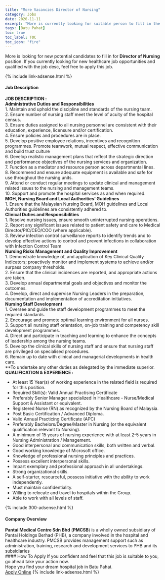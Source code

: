 ```yaml
---
title: "More Vacancies Director of Nursing" 
category: Jobs 
date: 2020-11-11 
excerpt: "More is currently looking for suitable person to fill in the Director of Nursing which positioned at Batu Pahat" 
tags: [Batu Pahat] 
toc: true 
toc_label: TOC 
toc_icon: "fire" 
--- 
```


<p>More is looking for new potential candidates to fill in for <b>Director of Nursing</b> position. If you currently looking for new healthcare job opportunities and qualified with the job desc, feel free to apply this job.
</p>{% include link-adsense.html %} 
<div><div><div><h4>Job Description</h4></div></div><div><div><span><div><div>&#8203;<strong>JOB DESCRIPTION :</strong></div><div><div><strong>Administrative Duties and Responsibilities</strong></div><div>1. Maintain and uphold the discipline and standards of the nursing team.&#160;</div><div>2. Ensure number of nursing staff meet the level of acuity of the hospital census.</div><div>3. Ensure duties assigned to all nursing personnel are consistent with their education, experience, licensure and/or certification.&#160;</div><div>4. Ensure policies and procedures are in place.</div><div>5. Develop positive employee relations, incentives and recognition programmes. Promote teamwork, mutual respect, effective communication and build trust culture</div><div>6. Develop realistic management plans that reflect the strategic direction and performance objectives of the nursing services and organization.</div><div>7. Function as a mediator and resource person across departmental lines.</div><div>8. Recommend and ensure adequate equipment is available and safe for use throughout the nursing units.&#160;</div><div>9. Attend or conduct regular meetings to update clinical and management related issues to the nursing and management teams.&#160;</div><div>10. Support and promote the hospital services as and when required.</div><div><strong>MOH, Nursing Board and Local Authorities&#8217; Guidelines</strong></div><div>1. Ensure that the Malaysian Nursing Board, MOH guidelines and Local Authorities guidelines are consistently adhered to.</div><div><strong>Clinical Duties and Responsibilities</strong></div><div>1. Resolve nursing issues, ensure smooth uninterrupted nursing operations.</div><div>2. Report any significant issues related to patient safety and care to Medical Director/PIC/CEO/COO (where applicable).</div><div>3. Review infection control surveillance reports to identify trends and to develop effective actions to control and prevent infections in collaboration with Infection Control Team</div><div><strong>Nursing Risks Management and Quality Improvement</strong></div><div>1. Demonstrate knowledge of, and application of Key Clinical Quality Indicators; proactively monitor and implement systems to achieve and/or surpass company thresholds.</div><div>2. Ensure that the clinical incidences are reported, and appropriate actions are taken.</div><div>3. Develop annual departmental goals and objectives and monitor the outcomes.</div><div>4. Develop, direct and supervise Nursing Leaders in the preparation, documentation and implementation of accreditation initiatives.</div><div><strong>Nursing Staff Development</strong>&#160;</div><div>1. Oversee and guide the staff development programmes to meet the required standards.&#160;&#160;</div><div>2. Encourage and promote optimal learning environment for all nurses.&#160;</div><div>3. Support all nursing staff orientation, on-job training and competency skill development programmes.</div><div>4. Direct and participate in teaching and learning to enhance the concepts of leadership among the nursing teams.</div><div>5. Develop the clinical skills of nursing staff and ensure that nursing staff are privileged on specialised procedures.</div><div>6. Remain up to date with clinical and managerial developments in health care.&#160;</div><div>**To undertake any other duties as delegated by the immediate superior.</div><div><strong>QUALIFICATION &amp; EXPERIENCE :</strong></div></div><ul><li>At least 15&#160;Year(s) of working experience in the related field is required for this position.</li><li>Required Skill(s): Valid Annual Practising Certificate</li><li>Preferably Senior Manager specialized in Healthcare - Nurse/Medical Support &amp; Assistant or equivalent.</li><li>Registered Nurse (RN) as recognized by the Nursing Board of Malaysia.</li><li>Post Basic Certification / Advanced Diploma.</li><li>Valid Annual Practicing Certificate (APC)</li><li>Preferably Bachelors/Degree/Master in Nursing (or the equivalent qualification relevant to Nursing).</li><li>A minimum of 15 years of nursing experience with at least 2-5 years in Nursing Administration / Management.</li><li>Good interpersonal and communication skills, both written and verbal.</li><li>Good working knowledge of Microsoft office.</li><li>Knowledge of professional nursing principles and practices.</li><li>Possess excellent interpersonal skills.</li><li>Impart exemplary and professional approach in all undertakings.</li><li>Strong organizational skills.</li><li>A self-starter, resourceful, possess initiative with the ability to work independently.</li><li>Must maintain confidentiality.</li><li>Willing to relocate and travel to hospitals within the Group.</li><li>Able to work with all levels of staff.</li></ul></div></span></div></div></div> 
{% include 300-adsense.html %} 
<div><div><div><h4>Company Overview</h4></div></div><div><div><span><div><div><strong>Pantai Medical Centre Sdn Bhd</strong> (<strong>PMCSB</strong>) is a wholly owned subsidiary of Pantai Holdings Berhad (PHB), a company involved in the hospital and healthcare industry. PMCSB provides management support such as administration, training, research and development services to PHB and its subsidiaries</div></div></span></div></div></div> 
#### How To Apply 
If you confident and feel that this job is suitable to you, go ahead take your action now. <br/> 
Hope you find your dream hospital job in Batu Pahat. <br/> 
<a href="https://www.jobstreet.com.my/en/job/director-of-nursing-4403427?jobId=jobstreet-my-job-4403427&sectionRank=9&token=0~23551069-216d-4e3f-b539-3052bf689da7&fr=SRP%20View%20In%20New%20Ta" class="btn btn--warning" target="_blank" rel="nofollow noopenner">Apply Online</a> 
{% include link-adsense.html %} 